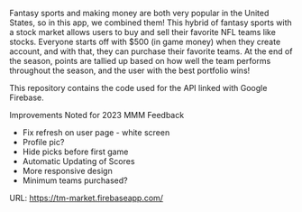 Fantasy sports and making money are both very popular in the United States, so in this app, we combined them! This hybrid of fantasy sports with a stock market allows users to buy and sell their favorite NFL teams like stocks. Everyone starts off with $500 (in game money) when they create account, and with that, they can purchase their favorite teams. At the end of the season, points are tallied up based on how well the team performs throughout the season, and the user with the best portfolio wins!

This repository contains the code used for the API linked with Google Firebase.

Improvements Noted for 2023
MMM Feedback
* Fix refresh on user page - white screen
* Profile pic?
* Hide picks before first game
* Automatic Updating of Scores
* More responsive design
* Minimum teams purchased?



URL: https://tm-market.firebaseapp.com/
